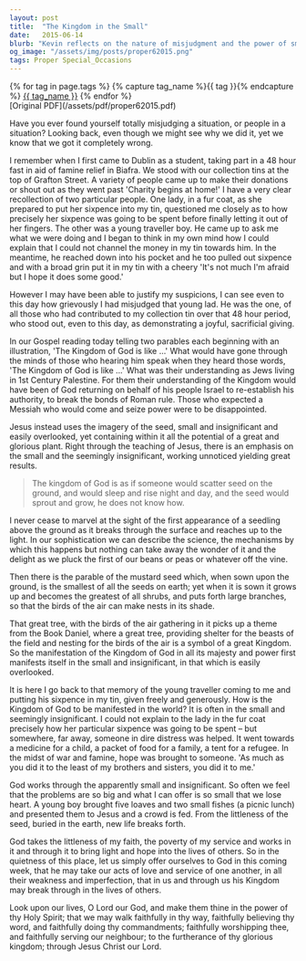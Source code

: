 ```yaml
---
layout: post
title:  "The Kingdom in the Small"
date:   2015-06-14
blurb: "Kevin reflects on the nature of misjudgment and the power of small, seemingly insignificant actions to manifest the Kingdom of God. Drawing from personal experiences and biblical parables, he emphasizes how small acts of kindness and faith can have a profound impact on the world. The sermon encourages us to offer our modest contributions to God, trusting that He will work through them to bring hope and transformation."
og_image: "/assets/img/posts/proper62015.png"
tags: Proper Special_Occasions
---    
```

<div class="tag-pills">
  {% for tag in page.tags %}
    {% capture tag_name %}{{ tag }}{% endcapture %}
    <a href="{{ site.baseurl }}/tag/{{ tag_name }}" class="tag-pill">{{ tag_name }}</a>
  {% endfor %}
</div>
[Original PDF](/assets/pdf/proper62015.pdf)

Have you ever found yourself totally misjudging a situation, or people in a situation? Looking back, even though we might see why we did it, yet we know that we got it completely wrong.

I remember when I first came to Dublin as a student, taking part in a 48 hour fast in aid of famine relief in Biafra. We stood with our collection tins at the top of Grafton Street. A variety of people came up to make their donations or shout out as they went past 'Charity begins at home!' I have a very clear recollection of two particular people. One lady, in a fur coat, as she prepared to put her sixpence into my tin, questioned me closely as to how precisely her sixpence was going to be spent before finally letting it out of her fingers. The other was a young traveller boy. He came up to ask me what we were doing and I began to think in my own mind how I could explain that I could not channel the money in my tin towards him. In the meantime, he reached down into his pocket and he too pulled out sixpence and with a broad grin put it in my tin with a cheery 'It's not much I'm afraid but I hope it does some good.'

However I may have been able to justify my suspicions, I can see even to this day how grievously I had misjudged that young lad. He was the one, of all those who had contributed to my collection tin over that 48 hour period, who stood out, even to this day, as demonstrating a joyful, sacrificial giving.

In our Gospel reading today telling two parables each beginning with an illustration, 'The Kingdom of God is like ...' What would have gone through the minds of those who hearing him speak when they heard those words, 'The Kingdom of God is like ...' What was their understanding as Jews living in 1st Century Palestine. For them their understanding of the Kingdom would have been of God returning on behalf of his people Israel to re-establish his authority, to break the bonds of Roman rule. Those who expected a Messiah who would come and seize power were to be disappointed.

Jesus instead uses the imagery of the seed, small and insignificant and easily overlooked, yet containing within it all the potential of a great and glorious plant. Right through the teaching of Jesus, there is an emphasis on the small and the seemingly insignificant, working unnoticed yielding great results.

> The kingdom of God is as if someone would scatter seed on the ground, and would sleep and rise night and day, and the seed would sprout and grow, he does not know how.

I never cease to marvel at the sight of the first appearance of a seedling above the ground as it breaks through the surface and reaches up to the light. In our sophistication we can describe the science, the mechanisms by which this happens but nothing can take away the wonder of it and the delight as we pluck the first of our beans or peas or whatever off the vine.

Then there is the parable of the mustard seed which, when sown upon the ground, is the smallest of all the seeds on earth; yet when it is sown it grows up and becomes the greatest of all shrubs, and puts forth large branches, so that the birds of the air can make nests in its shade.

That great tree, with the birds of the air gathering in it picks up a theme from the Book Daniel, where a great tree, providing shelter for the beasts of the field and nesting for the birds of the air is a symbol of a great Kingdom. So the manifestation of the Kingdom of God in all its majesty and power first manifests itself in the small and insignificant, in that which is easily overlooked.

It is here I go back to that memory of the young traveller coming to me and putting his sixpence in my tin, given freely and generously. How is the Kingdom of God to be manifested in the world? It is often in the small and seemingly insignificant. I could not explain to the lady in the fur coat precisely how her particular sixpence was going to be spent – but somewhere, far away, someone in dire distress was helped. It went towards a medicine for a child, a packet of food for a family, a tent for a refugee. In the midst of war and famine, hope was brought to someone. 'As much as you did it to the least of my brothers and sisters, you did it to me.'

God works through the apparently small and insignificant. So often we feel that the problems are so big and what I can offer is so small that we lose heart. A young boy brought five loaves and two small fishes (a picnic lunch) and presented them to Jesus and a crowd is fed. From the littleness of the seed, buried in the earth, new life breaks forth.

God takes the littleness of my faith, the poverty of my service and works in it and through it to bring light and hope into the lives of others. So in the quietness of this place, let us simply offer ourselves to God in this coming week, that he may take our acts of love and service of one another, in all their weakness and imperfection, that in us and through us his Kingdom may break through in the lives of others.

Look upon our lives, O Lord our God, and make them thine in the power of thy Holy Spirit; that we may walk faithfully in thy way, faithfully believing thy word, and faithfully doing thy commandments; faithfully worshipping thee, and faithfully serving our neighbour; to the furtherance of thy glorious kingdom; through Jesus Christ our Lord.
